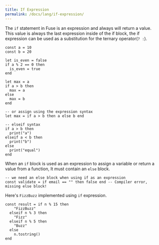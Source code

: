 ```yaml
---
title: If Expression
permalink: /docs/lang/if-expression/
---
```


The `if` statement in Fuse is an expression and always will return a value. This value is always the last expression inside of the if block, the if expression can be used as a substitution for the ternary operator(`? :`).

```fuse
const a = 10
const b = 20

let is_even = false
if a % 2 == 0 then
  is_even = true
end

let max = a
if a > b then
  max = a
else
  max = b
end

-- or assign using the expression syntax
let max = if a > b then a else b end

-- elseif syntax
if a > b then
  print("a")
elseif a < b then
  print("b")
else
  print("equal")
end
```

When an `if` block is used as an expression to assign a variable or return a value from a function, It must contain an `else` block.

```fuse
-- we need an else block when using if as an expression
const validate = if email == "" then false end -- Compiler error, missing else block!
```

Here's `FizzBuzz` implemented using `if` expression.

```fuse
const result = if n % 15 then
    "FizzBuzz"
  elseif n % 3 then
    "Fizz"
  elseif n % 5 then
    "Buzz"
  else
    n.tostring()
end
```
